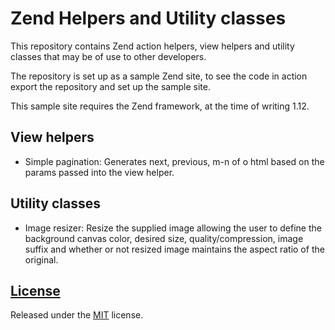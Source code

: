 Zend Helpers and Utility classes
============

This repository contains Zend action helpers, view helpers and utility classes 
that may be of use to other developers.

The repository is set up as a sample Zend site, to see the code in action 
export the repository and set up the sample site.

This sample site requires the Zend framework, at the time of writing 1.12.

## View helpers

- Simple pagination: Generates next, previous, m-n of o html based on the 
params passed into the view helper.

## Utility classes

- Image resizer: Resize the supplied image allowing the user to define the 
background canvas color, desired size, quality/compression, image suffix 
and whether or not resized image maintains the aspect ratio of the original.

## [License](https://github.com/g3d-development/zend-helpers/blob/master/LICENSE.md)

Released under the [MIT](http://opensource.org/licenses/mit-license.html) license.